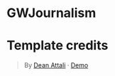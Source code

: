 # GWJournalism



# Template credits

> By [Dean Attali](https://deanattali.com) &middot; [Demo](https://beautifuljekyll.com/)


